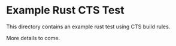# Example Rust CTS Test

This directory contains an example rust test using CTS build rules.

More details to come.
